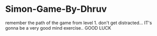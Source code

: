 # Simon-Game-By-Dhruv

remember the path of the game from level 1. don't get distracted... IT's gonna be a very good mind exercise.. GOOD LUCK
